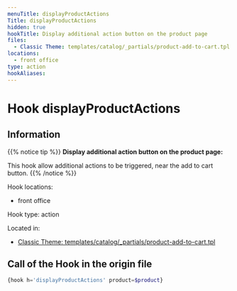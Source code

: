 ```yaml
---
menuTitle: displayProductActions
Title: displayProductActions
hidden: true
hookTitle: Display additional action button on the product page
files:
  - Classic Theme: templates/catalog/_partials/product-add-to-cart.tpl
locations:
  - front office
type: action
hookAliases:
---
```


# Hook displayProductActions

## Information

{{% notice tip %}}
**Display additional action button on the product page:** 

This hook allow additional actions to be triggered, near the add to cart button.
{{% /notice %}}

Hook locations: 
  - front office

Hook type: action

Located in: 
  - [Classic Theme: templates/catalog/_partials/product-add-to-cart.tpl](https://github.com/PrestaShop/classic-theme/blob/develop/templates/catalog/_partials/product-add-to-cart.tpl)

## Call of the Hook in the origin file

```php
{hook h='displayProductActions' product=$product}
```